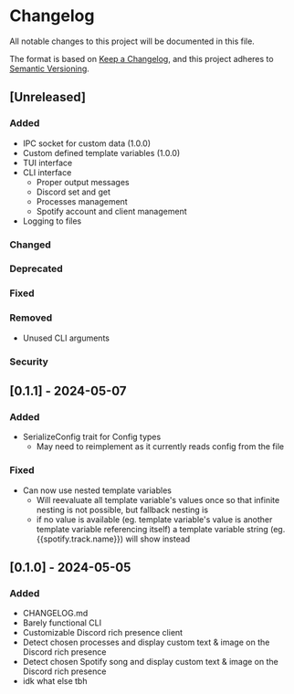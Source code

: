 # Changelog

All notable changes to this project will be documented in this file.

The format is based on [Keep a Changelog](https://keepachangelog.com/en/1.1.0/),
and this project adheres to [Semantic Versioning](https://semver.org/spec/v2.0.0.html).

## [Unreleased]

### Added
- IPC socket for custom data (1.0.0)
- Custom defined template variables (1.0.0)
- TUI interface
- CLI interface
	- Proper output messages
	- Discord set and get
	- Processes management
	- Spotify account and client management
- Logging to files

### Changed

### Deprecated

### Fixed

### Removed
- Unused CLI arguments

### Security

## [0.1.1] - 2024-05-07

### Added
- SerializeConfig trait for Config types
	- May need to reimplement as it currently reads config from the file

### Fixed
- Can now use nested template variables
	- Will reevaluate all template variable's values once so that infinite nesting is not possible, but fallback nesting is
	- if no value is available (eg. template variable's value is another template variable referencing itself) a template variable string (eg. {{spotify.track.name}}) will show instead

## [0.1.0] - 2024-05-05

### Added
- CHANGELOG.md
- Barely functional CLI
- Customizable Discord rich presence client
- Detect chosen processes and display custom text & image on the Discord rich presence
- Detect chosen Spotify song and display custom text & image on the Discord rich presence
- idk what else tbh